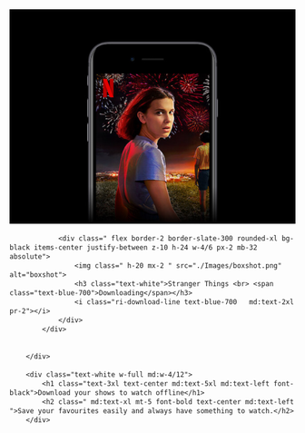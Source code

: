 <div class=" w-full md:w-5/12 xl:flex xl:justify-center relative">
            <div>
                <div class="relative h-6"><img src="./Images/shimg.jpg" alt=""></div>

                <div class=" flex border-2 border-slate-300 rounded-xl bg-black items-center justify-between z-10 h-24 w-4/6 px-2 mb-32 absolute"> 
                    <img class=" h-20 mx-2 " src="./Images/boxshot.png" alt="boxshot">
                    <h3 class="text-white">Stranger Things <br> <span class="text-blue-700">Downloading</span></h3>
                    <i class="ri-download-line text-blue-700   md:text-2xl pr-2"></i>
                </div>
            </div>
            
            
        </div>
        
        <div class="text-white w-full md:w-4/12">
            <h1 class="text-3xl text-center md:text-5xl md:text-left font-black">Download your shows to watch offline</h1>
            <h2 class=" md:text-xl mt-5 font-bold text-center md:text-left ">Save your favourites easily and always have something to watch.</h2>
        </div>